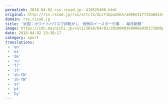 ```yaml
---
permalink: 2018-04-02-rss.rssad.jp--419525408.html
original: http://rss.rssad.jp/rss/artclk/ZLcY1bpa2mkX/ad60e117735a6615e37e50bbd6a9d75b?ul=gR4EPIMKvbhTKwIFm66i4CH7_4XFmq.K_YAdTPsjWfB4C_zLWgBBG0VoK37P2_dqlQFBjqnQr8E2AL2fV4LNnQCwt.27
domain: rss.rssad.jp
title: '米国：ホワイトハウスで卵転がし　恒例のイースター行事 - 毎日新聞'
image: https://cdn.mainichi.jp/vol1/2018/04/03/20180403k0000e030172000p/6.jpg?1
date: 2018-04-02 23:38:17
category: sport
translations: 
 - 'en'
 - 'es'
 - 'de'
 - 'ru'
 - 'fr'
 - 'it'
 - 'zh-CN'
 - 'zh-TW'
 - 'ar'
 - 'pt'
 - 'hy'
---
```


